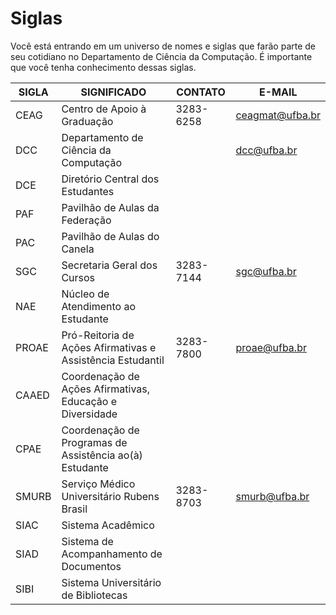 Siglas
======

Você está entrando em um universo de nomes e siglas que farão parte de
seu cotidiano no Departamento de Ciência da Computação. É importante que
você tenha conhecimento dessas siglas.

SIGLA | SIGNIFICADO | CONTATO | E-MAIL
----- | ----------- | ------- | ------
CEAG | Centro de Apoio à Graduação | 3283-6258 | ceagmat@ufba.br
DCC | Departamento de Ciência da Computação |  | dcc@ufba.br
DCE | Diretório Central dos Estudantes |  | 
PAF | Pavilhão de Aulas da Federação |  | 
PAC | Pavilhão de Aulas do Canela |  |
SGC | Secretaria Geral dos Cursos | 3283-7144 | sgc@ufba.br
NAE | Núcleo de Atendimento ao Estudante |  |
PROAE | Pró-Reitoria de Ações Afirmativas e Assistência Estudantil | 3283-7800 | proae@ufba.br
CAAED | Coordenação de Ações Afirmativas, Educação e Diversidade |  |
CPAE | Coordenação de Programas de Assistência ao(à) Estudante |  |
SMURB | Serviço Médico Universitário Rubens Brasil | 3283-8703 | smurb@ufba.br
SIAC | Sistema Acadêmico |  |
SIAD | Sistema de Acompanhamento de Documentos | |
SIBI | Sistema Universitário de Bibliotecas | |
